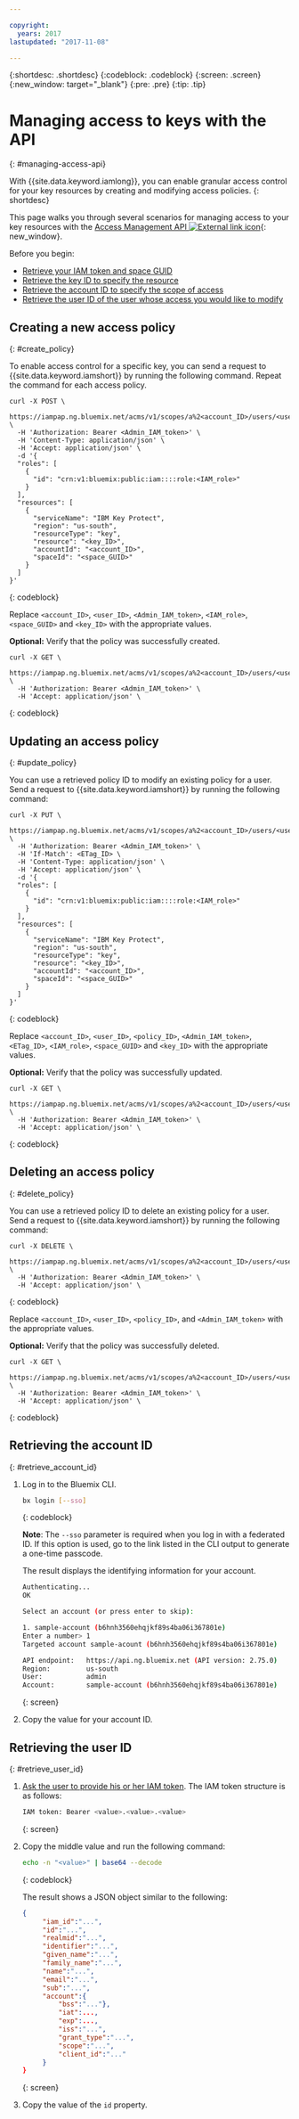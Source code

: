 ```yaml
---

copyright:
  years: 2017
lastupdated: "2017-11-08"

---
```


{:shortdesc: .shortdesc}
{:codeblock: .codeblock}
{:screen: .screen}
{:new_window: target="_blank"}
{:pre: .pre}
{:tip: .tip}

# Managing access to keys with the API
{: #managing-access-api}

With {{site.data.keyword.iamlong}}, you can enable granular access control for your key resources by creating and modifying access policies.
{: shortdesc}

This page walks you through several scenarios for managing access to your key resources with the [Access Management API ![External link icon](../../icons/launch-glyph.svg "External link icon")](https://iampap.ng.bluemix.net/v1/docs/#!/Access_Policies/){: new_window}.


Before you begin:
- [Retrieve your IAM token and space GUID](/docs/services/keymgmt/keyprotect_authentication.html)
- [Retrieve the key ID to specify the resource](/docs/services/keymgmt/keyprotect_view_keys.html)
- [Retrieve the account ID to specify the scope of access](keyprotect_manage_access_api.html#retrieve_account_ID)
- [Retrieve the user ID of the user whose access you would like to modify](keyprotect_manage_access_api.html#retrieve_user_ID)

## Creating a new access policy
{: #create_policy}

To enable access control for a specific key, you can send a request to {{site.data.keyword.iamshort}} by running the following command. Repeat the command for each access policy.

```cURL
curl -X POST \
  https://iampap.ng.bluemix.net/acms/v1/scopes/a%2<account_ID>/users/<user_ID>/policies \
  -H 'Authorization: Bearer <Admin_IAM_token>' \
  -H 'Content-Type: application/json' \
  -H 'Accept: application/json' \
  -d '{
  "roles": [
    {
      "id": "crn:v1:bluemix:public:iam::::role:<IAM_role>"
    }
  ],
  "resources": [
    {
      "serviceName": "IBM Key Protect",
      "region": "us-south",
      "resourceType": "key",
      "resource": "<key_ID>",
      "accountId": "<account_ID>",
      "spaceId": "<space_GUID>"
    }
  ]
}'
```
{: codeblock}

Replace `<account_ID>`, `<user_ID>`, `<Admin_IAM_token>`, `<IAM_role>`, `<space_GUID>` and `<key_ID>` with the appropriate values.

**Optional:** Verify that the policy was successfully created.

```cURL
curl -X GET \
  https://iampap.ng.bluemix.net/acms/v1/scopes/a%2<account_ID>/users/<user_ID>/policies \
  -H 'Authorization: Bearer <Admin_IAM_token>' \
  -H 'Accept: application/json' \
```
{: codeblock}


## Updating an access policy
{: #update_policy}

You can use a retrieved policy ID to modify an existing policy for a user. Send a request to {{site.data.keyword.iamshort}} by running the following command:

```cURL
curl -X PUT \
  https://iampap.ng.bluemix.net/acms/v1/scopes/a%2<account_ID>/users/<user_ID>/policies/<policy_ID> \
  -H 'Authorization: Bearer <Admin_IAM_token>' \
  -H 'If-Match': <ETag_ID> \
  -H 'Content-Type: application/json' \
  -H 'Accept: application/json' \
  -d '{
  "roles": [
    {
      "id": "crn:v1:bluemix:public:iam::::role:<IAM_role>"
    }
  ],
  "resources": [
    {
      "serviceName": "IBM Key Protect",
      "region": "us-south",
      "resourceType": "key",
      "resource": "<key_ID>",
      "accountId": "<account_ID>",
      "spaceId": "<space_GUID>"
    }
  ]
}'
```
{: codeblock}

Replace `<account_ID>`, `<user_ID>`, `<policy_ID>`, `<Admin_IAM_token>`, `<ETag_ID>`, `<IAM_role>`, `<space_GUID>` and `<key_ID>` with the appropriate values.

**Optional:** Verify that the policy was successfully updated.

```cURL
curl -X GET \
  https://iampap.ng.bluemix.net/acms/v1/scopes/a%2<account_ID>/users/<user_ID>/policies \
  -H 'Authorization: Bearer <Admin_IAM_token>' \
  -H 'Accept: application/json' \
```
{: codeblock}

## Deleting an access policy
{: #delete_policy}

You can use a retrieved policy ID to delete an existing policy for a user. Send a request to {{site.data.keyword.iamshort}} by running the following command:

```cURL
curl -X DELETE \
  https://iampap.ng.bluemix.net/acms/v1/scopes/a%2<account_ID>/users/<user_ID>/policies/<policy_ID> \
  -H 'Authorization: Bearer <Admin_IAM_token>' \
  -H 'Accept: application/json' \
```
{: codeblock}

Replace `<account_ID>`, `<user_ID>`, `<policy_ID>`, and  `<Admin_IAM_token>` with the appropriate values.

**Optional:** Verify that the policy was successfully deleted.

```cURL
curl -X GET \
  https://iampap.ng.bluemix.net/acms/v1/scopes/a%2<account_ID>/users/<user_ID>/policies \
  -H 'Authorization: Bearer <Admin_IAM_token>' \
  -H 'Accept: application/json' \
```
{: codeblock}

## Retrieving the account ID
{: #retrieve_account_id}

1. Log in to the Bluemix CLI.
    ```sh
    bx login [--sso]
    ```
    {: codeblock}

    **Note**: The `--sso` parameter is required when you log in with a federated ID. If this option is used, go to the link listed in the CLI output to generate a one-time passcode.

    The result displays the identifying information for your account.

    ```sh
    Authenticating...
    OK

    Select an account (or press enter to skip):

    1. sample-account (b6hnh3560ehqjkf89s4ba06i367801e)
    Enter a number> 1
    Targeted account sample-acount (b6hnh3560ehqjkf89s4ba06i367801e)

    API endpoint:   https://api.ng.bluemix.net (API version: 2.75.0)
    Region:         us-south
    User:           admin
    Account:        sample-account (b6hnh3560ehqjkf89s4ba06i367801e)
    ```
    {: screen}
2. Copy the value for your account ID.

## Retrieving the user ID
{: #retrieve_user_id}

1. [Ask the user to provide his or her IAM token](/docs/services/keymgmt/keyprotect_authentication.html#retrieve_token).
    The IAM token structure is as follows:

    ```sh
    IAM token: Bearer <value>.<value>.<value>
    ```
    {: screen}

2. Copy the middle value and run the following command:
    ```sh
    echo -n "<value>" | base64 --decode
    ```
    {: codeblock}

    The result shows a JSON object similar to the following:
   ```json
   {
        "iam_id":"...",
        "id":"...",
        "realmid":"...",
        "identifier":"...",
        "given_name":"...",
        "family_name":"...",
        "name":"...",
        "email":"...",
        "sub":"...",
        "account":{
            "bss":"..."},
            "iat":...,
            "exp":...,
            "iss":"...",
            "grant_type":"...",
            "scope":"...",
            "client_id":"..."
        }
   }
   ```
   {: screen}

4. Copy the value of the `id` property.
